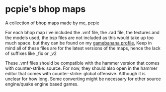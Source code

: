 # pcpie's bhop maps
A collection of bhop maps made by me, pcpie

For each bhop map i've included the .vmf file, the .rad file, the textures and the models used, the bsp files are not included as this would take up too much space. but they can be found on my [gamebanana profile.](https://gamebanana.com/members/submissions/maps/1409383) Keep in mind all of these files are for the latest versions of the maps, hence the lack of suffixes like _fix or _v2

These .vmf files should be compatible with the hammer version that comes with counter-strike: source. For now, they should also open in the hammer editor that comes with counter-strike: global offensive. Although it is unclear for how long. Some converting might be necessary for other source engine/quake engine based games.
